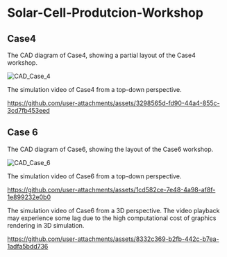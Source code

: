 # Solar-Cell-Produtcion-Workshop

## Case4

The CAD diagram of Case4, showing a partial layout of the Case4 workshop.

![CAD_Case_4](https://github.com/user-attachments/assets/0d058fdb-dd55-4578-b33a-d94b772d7f90)

The simulation video of Case4 from a top-down perspective.

https://github.com/user-attachments/assets/3298565d-fd90-44a4-855c-3cd7fb453eed

## Case 6

The CAD diagram of Case6, showing the layout of the Case6 workshop.

![CAD_Case_6](https://github.com/user-attachments/assets/1ca8e0c1-82cb-4264-bbcd-03a1b48a5380)

The simulation video of Case6 from a top-down perspective.

https://github.com/user-attachments/assets/1cd582ce-7e48-4a98-af8f-1e899232e0b0

The simulation video of Case6 from a 3D perspective. The video playback may experience some lag due to the high computational cost of graphics rendering in 3D simulation.

https://github.com/user-attachments/assets/8332c369-b2fb-442c-b7ea-1adfa5bdd736

